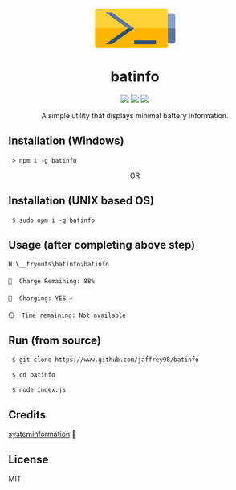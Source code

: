 <div align="center">

<img src="./assets/batinfo-logo.png" align="center">

<h1 >batinfo</h1>

<img src="https://img.shields.io/npm/v/batinfo.svg"/>

<img src="https://img.shields.io/npm/dt/batinfo.svg">

<img src="https://img.shields.io/github/license/Jaffrey98/batinfo.svg">

<p>
A simple utility that displays minimal battery information.
</p>

</div>

## Installation (Windows)
```
 > npm i -g batinfo
```

<div align="center">OR</div>

## Installation (UNIX based OS)
```
 $ sudo npm i -g batinfo
```

## Usage (after completing above step)
```bash
H:\__tryouts\batinfo>batinfo

🔋  Charge Remaining: 88%

🔌  Charging: YES ⚡

⏲️  Time remaining: Not available

```

## Run (from source)
```
 $ git clone https://www.github.com/jaffrey98/batinfo
```
```
 $ cd batinfo
```
```
 $ node index.js
```

## Credits
[systeminformation](https://github.com/sebhildebrandt/systeminformation) 🙌

## License
MIT